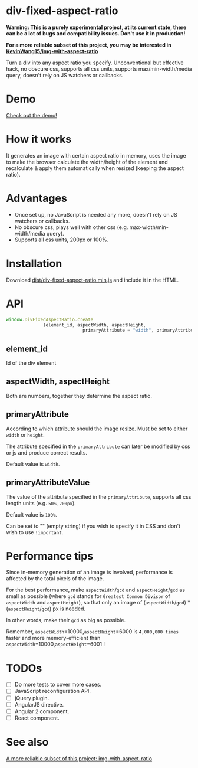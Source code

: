 div-fixed-aspect-ratio
===========================
**Warning: This is a purely experimental project, at its current state, there can be a lot of bugs and compatibility issues. Don't use it in production!**

**For a more reliable subset of this project, you may be interested in [KevinWang15/img-with-aspect-ratio](https://github.com/KevinWang15/img-with-aspect-ratio)**

Turn a div into any aspect ratio you specify. Unconventional but effective hack, no obscure css, supports all css units, supports max/min-width/media query, doesn't rely on JS watchers or callbacks.
# Demo
[Check out the demo!]()

# How it works
It generates an image with certain aspect ratio in memory, uses the image to make the browser calculate the width/height of the element and recalculate & apply them automatically when resized (keeping the aspect ratio).

# Advantages
* Once set up, no JavaScript is needed any more, doesn't rely on JS watchers or callbacks.
* No obscure css, plays well with other css (e.g. max-width/min-width/media query).
* Supports all css units, 200px or 100%.

# Installation
Download [dist/div-fixed-aspect-ratio.min.js](https://raw.githubusercontent.com/KevinWang15/div-fixed-aspect-ratio/master/dist/div-fixed-aspect-ratio.min.js) and include it in the HTML.

# API
```javascript
window.DivFixedAspectRatio.create
              (element_id, aspectWidth, aspectHeight,
                             primaryAttribute = "width", primaryAttributeValue = "100%");
```

## element_id
Id of the div element

## aspectWidth, aspectHeight
Both are numbers, together they determine the aspect ratio.

## primaryAttribute
According to which attribute should the image resize.
Must be set to either ```width``` or ```height```.

The attribute specified in the ```primaryAttribute``` can later be modified by css or js and produce correct results.

Default value is ```width```.

## primaryAttributeValue
The value of the attribute specified in the ```primaryAttribute```, supports all css length units (e.g. ```50%```, ```200px```).

Default value is ```100%```.

Can be set to "" (empty string) if you wish to specify it in CSS and don't wish to use ```!important```.

# Performance tips
Since in-memory generation of an image is involved, performance is affected by the total pixels of the image.

For the best performance, make ```aspectWidth```/```gcd``` and ```aspectHeight```/```gcd``` as small as possible (where ```gcd``` stands for ```Greatest Common Divisor``` of ```aspectWidth``` and ```aspectHeight```), so that only an image of (```aspectWidth```/```gcd```) * (```aspectHeight```/```gcd```) px is needed.

In other words, make their ```gcd``` as big as possible.

Remember, ```aspectWidth```=10000,```aspectHeight```=6000 is ```4,000,000 times``` faster and more memory-efficient than ```aspectWidth```=10000,```aspectHeight```=6001 ! 

# TODOs
- [ ] Do more tests to cover more cases.
- [ ] JavaScript reconfiguration API. 
- [ ] jQuery plugin. 
- [ ] AngularJS directive. 
- [ ] Angular 2 component. 
- [ ] React component. 

# See also
[A more reliable subset of this project: img-with-aspect-ratio](https://github.com/KevinWang15/img-with-aspect-ratio)